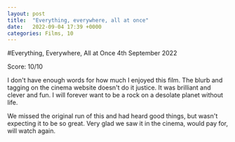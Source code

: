 ```yaml
---
layout: post
title:  "Everything, everywhere, all at once"
date:   2022-09-04 17:39 +0000
categories: Films, 10
---
```


#Everything, Everywhere, All at Once
4th September 2022

Score: 10/10 

I don't have enough words for how much I enjoyed this film. The blurb and tagging on the cinema website doesn't do it justice. It was brilliant and clever and fun. I will forever want to be a rock on a desolate planet without life. 

We missed the original run of this and had heard good things, but wasn't expecting it to be so great. Very glad we saw it in the cinema, would pay for, will watch again.
